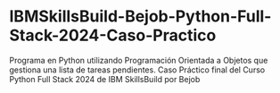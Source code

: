 # IBMSkillsBuild-Bejob-Python-Full-Stack-2024-Caso-Practico
Programa en Python utilizando Programación Orientada a Objetos que gestiona una lista de tareas pendientes. Caso Práctico final del Curso Python Full Stack 2024 de IBM SkillsBuild por Bejob
